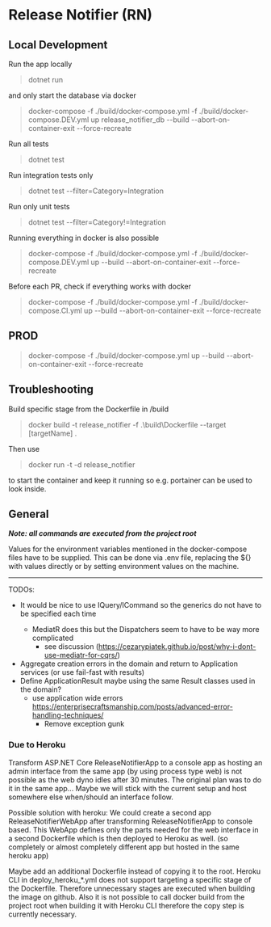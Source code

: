 # Release Notifier (RN)

## Local Development
Run the app locally
> dotnet run

and only start the database via docker 
> docker-compose -f ./build/docker-compose.yml -f ./build/docker-compose.DEV.yml up release_notifier_db --build --abort-on-container-exit --force-recreate

Run all tests
> dotnet test

Run integration tests only
> dotnet test --filter=Category=Integration

Run only unit tests
> dotnet test --filter=Category!=Integration

Running everything in docker is also possible
> docker-compose -f ./build/docker-compose.yml -f ./build/docker-compose.DEV.yml up --build --abort-on-container-exit --force-recreate

Before each PR, check if everything works with docker
> docker-compose -f ./build/docker-compose.yml -f ./build/docker-compose.CI.yml up --build --abort-on-container-exit --force-recreate


## PROD
> docker-compose -f ./build/docker-compose.yml up --build --abort-on-container-exit --force-recreate


## Troubleshooting
Build specific stage from the Dockerfile in /build
> docker build -t release_notifier -f .\build\Dockerfile --target [targetName] .

Then use
> docker run -t -d release_notifier

to start the container and keep it running so e.g. portainer can be used to look inside.


## General 
***Note: all commands are executed from the project root***

Values for the environment variables mentioned in the docker-compose files have to be supplied. This can be done via .env file, replacing
the ${} with values directly or by setting environment values on the machine.

___
TODOs:
* It would be nice to use IQuery<TQueryResult>/ICommand<TCommandResult> so the generics do not have to be specified each time
  * MediatR does this but the Dispatchers seem to have to be way more complicated
    * see discussion (https://cezarypiatek.github.io/post/why-i-dont-use-mediatr-for-cqrs/)
* Aggregate creation errors in the domain and return to Application services (or use fail-fast with results)
* Define ApplicationResult maybe using the same Result classes used in the domain?
  * use application wide errors https://enterprisecraftsmanship.com/posts/advanced-error-handling-techniques/
    * Remove exception gunk

### Due to Heroku
Transform ASP.NET Core ReleaseNotifierApp to a console app as hosting an admin interface from the same app (by using process type web) is not possible as the 
web dyno idles after 30 minutes. The original plan was to do it in the same app... Maybe we will stick with the current setup and host somewhere else when/should
an interface follow.

Possible solution with heroku: We could create a second app ReleaseNotifierWebApp after transforming ReleaseNotifierApp to console based. This WebApp 
defines only the parts needed for the web interface in a second Dockerfile which is then deployed to Heroku as well. (so completely or almost completely different app but hosted in the same heroku app)

Maybe add an additional Dockerfile instead of copying it to the root. Heroku CLI in deploy_heroku_*.yml does not
support targeting a specific stage of the Dockerfile. Therefore unnecessary stages are executed when building the image
on github. Also it is not possible to call docker build from the project root when building it with Heroku CLI therefore
the copy step is currently necessary.

